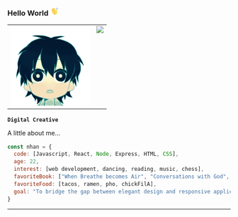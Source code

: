 ### Hello World <img src="waving.gif" width="20">

<table>
  <tr>
    <td valign="top"><img src="littledude.gif" width="180"/></td>
    <td valign="top"><img src="https://github-readme-stats.vercel.app/api?username=nhanng19&show_icons=true&theme=github_dark"/></td>
  </tr>
</table>

**`Digital Creative`**


A little about me...
```javascript
const nhan = {
  code: [Javascript, React, Node, Express, HTML, CSS],
  age: 22,
  interest: [web development, dancing, reading, music, chess],
  favoriteBook: ["When Breathe becomes Air", "Conversations with God", "Sapiens", "The Courage to be Disliked"],
  favoriteFood: [tacos, ramen, pho, chickFilA],
  goal: "To bridge the gap between elegant design and responsive application."
}
```
------------------



